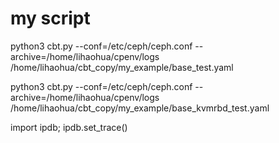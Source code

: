 # my script


python3 cbt.py --conf=/etc/ceph/ceph.conf --archive=/home/lihaohua/cpenv/logs /home/lihaohua/cbt_copy/my_example/base_test.yaml


python3 cbt.py --conf=/etc/ceph/ceph.conf --archive=/home/lihaohua/cpenv/logs /home/lihaohua/cbt_copy/my_example/base_kvmrbd_test.yaml


import ipdb; ipdb.set_trace()




